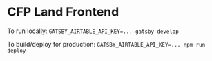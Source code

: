 # CFP Land Frontend

To run locally: `GATSBY_AIRTABLE_API_KEY=... gatsby develop`

To build/deploy for production: `GATSBY_AIRTABLE_API_KEY=... npm run deploy`
